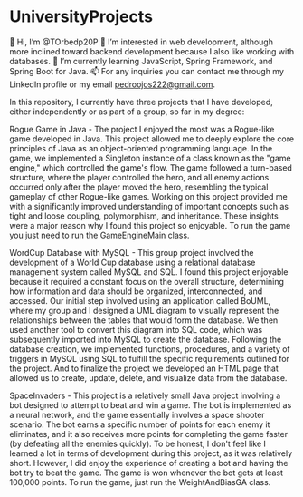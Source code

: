 # UniversityProjects
👋 Hi, I’m @TOrbedp20P
👀 I’m interested in web development, although more inclined toward backend development because I also like working with databases.
🌱 I’m currently learning JavaScript, Spring Framework, and Spring Boot for Java.
📫 For any inquiries you can contact me through my LinkedIn profile 
    or my email pedroojos222@gmail.com.

In this repository, I currently have three projects that I have developed, either independently or as part of a group, so far in my degree:

Rogue Game in Java - The project I enjoyed the most was a Rogue-like game developed in Java. This project allowed me to deeply explore the core principles of Java as an object-oriented programming language. In the game, we implemented a Singleton instance of a class known as the "game engine," which controlled the game's flow. The game followed a turn-based structure, where the player controlled the hero, and all enemy actions occurred only after the player moved the hero, resembling the typical gameplay of other Rogue-like games. Working on this project provided me with a significantly improved understanding of important concepts such as tight and loose coupling, polymorphism, and inheritance. These insights were a major reason why I found this project so enjoyable. 
To run the game you just need to run the GameEngineMain class.

WordCup Database with MySQL - This group project involved the development of a World Cup database using a relational database management system called MySQL and SQL. I found this project enjoyable because it required a constant focus on the overall structure, determining how information and data should be organized, interconnected, and accessed. Our initial step involved using an application called BoUML, where my group and I designed a UML diagram to visually represent the relationships between the tables that would form the database. We then used another tool to convert this diagram into SQL code, which was subsequently imported into MySQL to create the database. Following the database creation, we implemented functions, procedures, and a variety of triggers in MySQL using SQL to fulfill the specific requirements outlined for the project. And to finalize the project we developed an HTML page that allowed us to create, update, delete, and visualize data from the database.

SpaceInvaders - This project is a relatively small Java project involving a bot designed to attempt to beat and win a game. The bot is implemented as a neural network, and the game essentially involves a space shooter scenario. The bot earns a specific number of points for each enemy it eliminates, and it also receives more points for completing the game faster (by defeating all the enemies quickly). To be honest, I don't feel like I learned a lot in terms of development during this project, as it was relatively short. However, I did enjoy the experience of creating a bot and having the bot try to beat the game. The game is won whenever the bot gets at least 100,000 points.
To run the game, just run the WeightAndBiasGA class.
